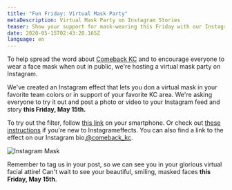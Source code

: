 ```yaml
---
title: "Fun Friday: Virtual Mask Party"
metaDescription: Virtual Mask Party on Instagram Stories
teaser: Show your support for mask-wearing this Friday with our Instagram story filter.
date: 2020-05-15T02:43:20.165Z
language: en
---
```

To help spread the word about [Comeback KC](https://www.comebackkc.com/) and to encourage everyone to wear a face mask when out in public, we're hosting a virtual mask party on Instagram.

We've created an Instagram effect that lets you don a virtual mask in your favorite team colors or in support of your favorite KC area. We're asking everyone to try it out and post a photo or video to your Instagram feed and story **this Friday, May 15th.**

To try out the filter, follow [this link](https://bit.ly/2yN62Q0) on your smartphone. Or check out [these instructions](https://docs.google.com/document/d/1VJmV6P0YI-CE1_xSGbEtYQa1h1-l2Xi66EdsPhsNEeE/edit?usp=sharing) if you're new to Instagrameffects. You can also find a link to the effect on our Instagram bio,[@comeback_kc](https://www.instagram.com/comeback_kc/).

![Instagram Mask](/uploads/microsoftteams-image-3-.jpeg "Instagram Mask")

Remember to tag us in your post, so we can see you in your glorious virtual facial attire! Can't wait to see your beautiful, smiling, masked faces **this Friday, May 15th**.